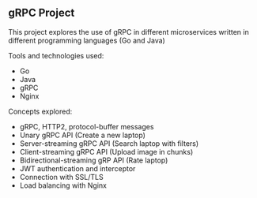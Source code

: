 ## gRPC Project

This project explores the use of gRPC in different microservices written in different programming languages (Go and Java)

Tools and technologies used:
- Go
- Java
- gRPC
- Nginx

Concepts explored:
- gRPC, HTTP2, protocol-buffer messages
- Unary gRPC API (Create a new laptop)
- Server-streaming gRPC API (Search laptop with filters)
- Client-streaming gRPC API (Upload image in chunks)
- Bidirectional-streaming gRP API (Rate laptop)
- JWT authentication and interceptor
- Connection with SSL/TLS
- Load balancing with Nginx